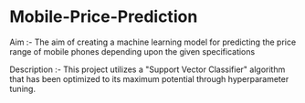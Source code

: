 # Mobile-Price-Prediction

Aim :- The aim of creating a machine learning model for predicting the price range of mobile phones depending upon the given specifications

Description :- This project utilizes a "Support Vector Classifier" algorithm that has been optimized to its maximum potential through hyperparameter tuning.
